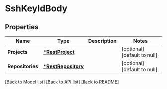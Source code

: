 # SshKeyIdBody

## Properties
Name | Type | Description | Notes
------------ | ------------- | ------------- | -------------
**Projects** | [***RestProject**](RestProject.md) |  | [optional] [default to null]
**Repositories** | [***RestRepository**](RestRepository.md) |  | [optional] [default to null]

[[Back to Model list]](../README.md#documentation-for-models) [[Back to API list]](../README.md#documentation-for-api-endpoints) [[Back to README]](../README.md)

